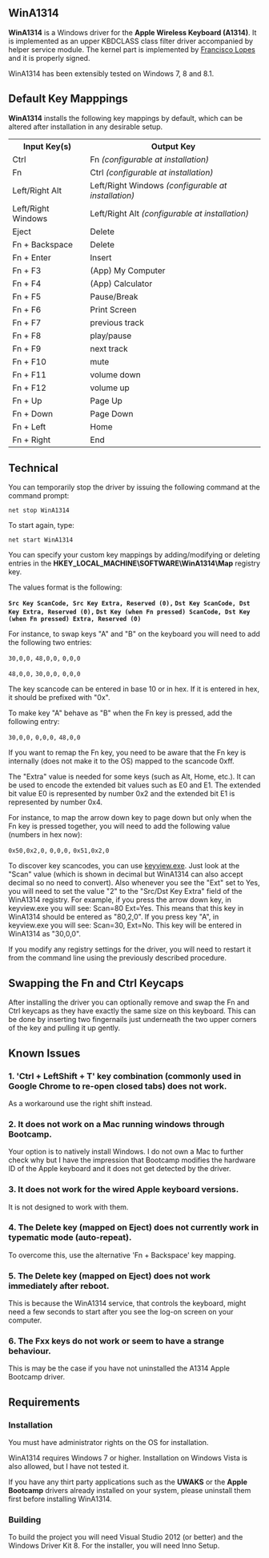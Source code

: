 ## **WinA1314**

**WinA1314** is a Windows driver for the **Apple Wireless Keyboard (A1314)**. It is implemented as an upper KBDCLASS class filter driver accompanied by helper service module. The kernel part is implemented by [Francisco Lopes](http://oblita.com/interception.html) and it is properly signed.

WinA1314 has been extensibly tested on Windows 7, 8 and 8.1.

## Default Key Mapppings

**WinA1314** installs the following key mappings by default, which can be altered after installation in any desirable setup.

  <table class="table-bordered" cellpadding="5">
    <tr>
      <th>Input Key(s)</th>
      <th>Output Key</th>
    </tr>
    <tr>
      <td>Ctrl</td><td>Fn <i>(configurable at installation)</i></td>
    </tr>
    <tr>
      <td>Fn</td><td>Ctrl <i>(configurable at installation)</i></td>
    </tr>
    <tr>
      <td>Left/Right Alt</td><td>Left/Right Windows <i>(configurable at installation)</i></td>
    </tr>
    <tr>
      <td>Left/Right Windows</td><td>Left/Right Alt <i>(configurable at installation)</i></td>
    </tr>
    <tr>
      <td>Eject</td><td>Delete</td>
    </tr>
    <tr>
      <td>Fn + Backspace</td><td>Delete</td>
    </tr>
    <tr>
      <td>Fn + Enter</td><td>Insert</td>
    </tr>
    <tr>
      <td>Fn + F3</td><td>(App) My Computer</td>
    </tr>
    <tr>
      <td>Fn + F4</td><td>(App) Calculator</td>
    </tr>
    <tr>
      <td>Fn + F5</td><td>Pause/Break</td>
    </tr>
    <tr>
      <td>Fn + F6</td><td>Print Screen</td>
    </tr>
    <tr>
      <td>Fn + F7</td><td>previous track</td>
    </tr>
    <tr>
      <td>Fn + F8</td><td>play/pause</td>
    </tr>
    <tr>
      <td>Fn + F9</td><td>next track</td>
    </tr>
    <tr>
      <td>Fn + F10</td><td>mute</td>
    </tr>
    <tr>
      <td>Fn + F11</td><td>volume down</td>
    </tr>
    <tr>
      <td>Fn + F12</td><td>volume up</td>
    </tr>
    <tr>
      <td>Fn + Up</td><td>Page Up</td>
    </tr>
    <tr>
      <td>Fn + Down</td><td>Page Down</td>
    </tr>
    <tr>
      <td>Fn + Left</td><td>Home</td>
    </tr>
    <tr>
      <td>Fn + Right</td><td>End</td>
    </tr>
  </table>

## Technical

You can temporarily stop the driver by issuing the following command at the command prompt:

``` net stop WinA1314 ```

To start again, type:

``` net start WinA1314 ```

You can specify your custom key mappings by adding/modifying or deleting entries in the **HKEY_LOCAL_MACHINE\SOFTWARE\WinA1314\Map** registry key. 

The values format is the following:

**```Src Key ScanCode, Src Key Extra, Reserved (0),``` ```Dst Key ScanCode, Dst Key Extra, Reserved (0),``` ```Dst Key (when Fn pressed) ScanCode, Dst Key (when Fn pressed) Extra, Reserved (0)```**

For instance, to swap keys "A" and "B" on the keyboard you will need to add the following two entries:

```30,0,0,``` ```48,0,0,``` ```0,0,0```

```48,0,0,``` ```30,0,0,``` ```0,0,0```

The key scancode can be entered in base 10 or in hex. If it is entered in hex, it should be prefixed with "0x".

To make key "A" behave as "B" when the Fn key is pressed, add the following entry:

```30,0,0,``` ```0,0,0,``` ```48,0,0```

If you want to remap the Fn key, you need to be aware that the Fn key is internally (does not make it to the OS) mapped to the scancode 0xff.

The "Extra" value is needed for some keys (such as Alt, Home, etc.). It can be used to encode the extended bit values such as E0 and E1. The extended bit value E0 is represented by number 0x2 and the extended bit E1 is represented by number 0x4.

For instance, to map the arrow down key to page down but only when the Fn key is pressed together, you will need to add the following value (numbers in hex now):

```0x50,0x2,0,``` ```0,0,0,``` ```0x51,0x2,0```

To discover key scancodes, you can use [keyview.exe](keyview.exe). Just look at the "Scan" value (which is shown in decimal but WinA1314 can also accept decimal so no need to convert). Also whenever you see the "Ext" set to Yes, you will need to set the value "2" to the "Src/Dst Key Extra" field of the WinA1314 registry. For example, if you press the arrow down key, in keyview.exe you will see: Scan=80 Ext=Yes. This means that this key in WinA1314 should be entered as "80,2,0". If you press key "A", in keyview.exe you will see: Scan=30, Ext=No. This key will be entered in WinA1314 as "30,0,0". 

If you modify any registry settings for the driver, you will need to restart it from the command line using the previously described procedure.

## Swapping the Fn and Ctrl Keycaps

After installing the driver you can optionally remove and swap the Fn and Ctrl keycaps as they have exactly the same size on this keyboard. This can be done by inserting two fingernails just underneath the two upper corners of the key and pulling it up gently.

## Known Issues

### 1. 'Ctrl + LeftShift + T' key combination (commonly used in Google Chrome to re-open closed tabs) does not work.
As a workaround use the right shift instead.

### 2. It does not work on a Mac running windows through Bootcamp.
Your option is to natively install Windows. I do not own a Mac to further check why but I have the impression that Bootcamp modifies the hardware ID of the Apple keyboard and it does not get detected by the driver.

### 3. It does not work for the wired Apple keyboard versions.
It is not designed to work with them.

### 4. The Delete key (mapped on Eject) does not currently work in typematic mode (auto-repeat). 
To overcome this, use the alternative 'Fn + Backspace' key mapping.

### 5. The Delete key (mapped on Eject) does not work immediately after reboot.
This is because the WinA1314 service, that controls the keyboard, might need a few seconds to start after you see the log-on screen on your computer.

### 6. The Fxx keys do not work or seem to have a strange behaviour.
This is may be the case if you have not uninstalled the A1314 Apple Bootcamp driver.

## Requirements

### Installation

You must have administrator rights on the OS for installation.

WinA1314 requires Windows 7 or higher. Installation on Windows Vista is also allowed, but I have not tested it.

If you have any thirt party applications such as the **UWAKS** or the **Apple Bootcamp** drivers already installed on your system, please uninstall them first before installing WinA1314.

### Building

To build the project you will need Visual Studio 2012 (or better) and the Windows Driver Kit 8. For the installer, you will need Inno Setup.




